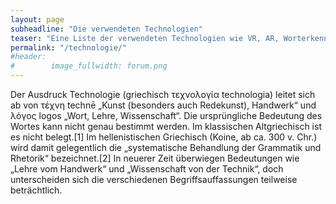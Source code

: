 ```yaml
---
layout: page
subheadline: "Die verwendeten Technologien"
teaser: "Eine Liste der verwendeten Technologien wie VR, AR, Worterkennung, etc."
permalink: "/technologie/"
#header:
#        image_fullwidth: forum.png
---
```

Der Ausdruck Technologie (griechisch τεχνολογία technologia) leitet sich ab von τέχνη technē „Kunst (besonders auch Redekunst), Handwerk“ und λόγος logos „Wort, Lehre, Wissenschaft“. Die ursprüngliche Bedeutung des Wortes kann nicht genau bestimmt werden. Im klassischen Altgriechisch ist es nicht belegt.[1] Im hellenistischen Griechisch (Koine, ab ca. 300 v. Chr.) wird damit gelegentlich die „systematische Behandlung der Grammatik und Rhetorik“ bezeichnet.[2] In neuerer Zeit überwiegen Bedeutungen wie „Lehre vom Handwerk“ und „Wissenschaft von der Technik“, doch unterscheiden sich die verschiedenen Begriffsauffassungen teilweise beträchtlich.


